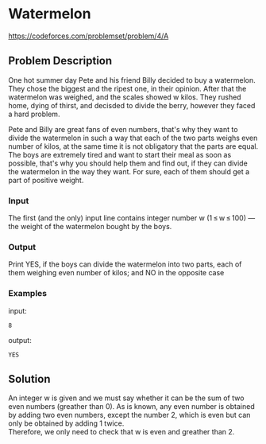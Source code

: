 # Watermelon
https://codeforces.com/problemset/problem/4/A

## Problem Description
One hot summer day Pete and his friend Billy decided to buy a watermelon. They chose the biggest and the ripest one, in their opinion. After that the watermelon was weighed, and the scales showed w kilos. They rushed home, dying of thirst, and decisded to divide the berry, however they faced a hard problem.

Pete and Billy are great fans of even numbers, that's why they want to divide the watermelon in such a way that each of the two parts weighs even number of kilos, at the same time it is not obligatory that the parts are equal. The boys are extremely tired and want to start their meal as soon as possible, that's why you should help them and find out, if they can divide the watermelon in the way they want. For sure, each of them should get a part of positive weight.

### Input
The first (and the only) input line contains integer number w (1 ≤ w ≤ 100) — the weight of the watermelon bought by the boys.

### Output
Print YES, if the boys can divide the watermelon into two parts, each of them weighing even number of kilos; and NO in the opposite case

### Examples
input:
```
8
```

output:
```
YES
```

## Solution
An integer w is given and we must say whether it can be the sum of two even numbers (greather than 0). As is known, any even number is obtained by adding two even numbers, except the number 2, which is even but can only be obtained by adding 1 twice.\
Therefore, we only need to check that w is even and greather than 2.